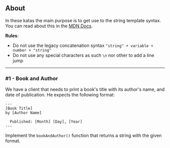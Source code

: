 ## About
In these katas the main purpose is to get use to the string template syntax. You can read about this in the [MDN Docs](https://developer.mozilla.org/en-US/docs/Web/JavaScript/Reference/Template_literals).

**Rules**:
- Do not use the legacy concatenation syntax `"string" + variable + number + "string"`
- Do not use any special characters as such `\n` nor other to add a line jump

---

### #1 - Book and Author
We have a client that needs to print a book's title with its author's name, and date of publication. He expects the following format:

```
---
[Book Title]
by [Author Name]

  Published: [Month] [Day], [Year]
---
```

Implement the `bookAndAuthor()` function that returns a string with the given format.
